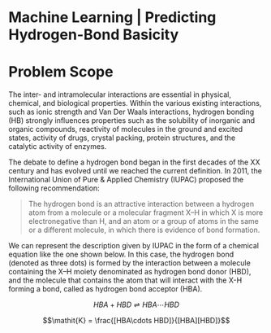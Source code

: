 # Machine Learning | Predicting Hydrogen-Bond Basicity

# Problem Scope
  The inter- and intramolecular interactions are essential in physical, chemical, and biological properties. Within the various existing interactions, such as ionic strength and Van Der Waals interactions, hydrogen bonding (HB) strongly influences properties such as the solubility of inorganic and organic compounds, reactivity of molecules in the ground and excited states, activity of drugs, crystal packing, protein structures, and the catalytic activity of enzymes.
  
  
  The debate to define a hydrogen bond began in the first decades of the XX century and has evolved until we reached the current definition. In 2011, the International Union of Pure & Applied Chemistry (IUPAC) proposed the following recommendation:
> The hydrogen bond is an attractive interaction between a hydrogen atom from a molecule or a molecular fragment X–H in which X is more electronegative than H, and an atom or a group of atoms in the same or a different molecule, in which there is evidence of bond formation.

   We can represent the description given by IUPAC in the form of a chemical equation like the one shown below. In this case, the hydrogen bond (denoted as three dots) is formed by the interaction between a molecule containing the X–H moiety denominated as hydrogen bond donor (HBD), and the molecule that contains the atom that will interact with the X-H forming a bond, called as hydrogen bond acceptor (HBA).

$$HBA + HBD \rightleftharpoons HBA\cdots HBD$$


$$\mathit{K} = \frac{[HBA\cdots HBD]}{[HBA][HBD]}$$
